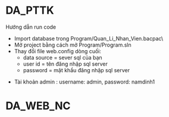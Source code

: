 # DA_PTTK
Hướng dẫn run code
- Import database trong Program/Quan_Li_Nhan_Vien.bacpac\
- Mở project bằng cách mở Program/Program.sln
- Thay đổi file web.config dòng cuối: 
  + data source = sever sql của bạn
  + user id = tên đăng nhập sql server
  + password = mật khẩu đăng nhập sql server
* Tài khoản admin : username: admin, password: namdinh1
# DA_WEB_NC
